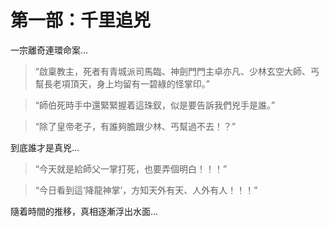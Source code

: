 # 第一部：千里追兇

一宗離奇連環命案...

> “啟稟教主，死者有青城派司馬臨、神劍門門主卓亦凡、少林玄空大師、丐幫長老項頂天，身上均留有一碧綠的怪掌印。”

> “師伯死時手中還緊緊握着這珠釵，似是要告訴我們兇手是誰。”

> “除了皇帝老子，有誰夠膽跟少林、丐幫過不去！？”

到底誰才是真兇...

> “今天就是給師父一掌打死，也要弄個明白！！！”

> “今日看到這‘降龍神掌’，方知天外有天、人外有人！！！”

隨着時間的推移，真相逐漸浮出水面...

